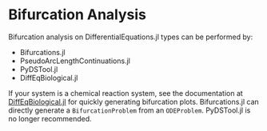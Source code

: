 # Bifurcation Analysis

Bifurcation analysis on DifferentialEquations.jl types can be performed by:

- Bifurcations.jl
- PseudoArcLengthContinuations.jl
- PyDSTool.jl
- DiffEqBiological.jl

If your system is a chemical reaction system, see the documentation at
[DiffEqBiological.jl](@ref)
for quickly generating bifurcation plots. Bifurcations.jl can directly generate a `BifurcationProblem`
from an `ODEProblem`. PyDSTool.jl is no longer recommended.

